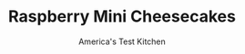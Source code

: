 ---
layout: ../../layouts/MarkdownPostLayout.astro
title: Raspberry Mini Cheesecakes
author: America's Test Kitchen
pubDate: 2023-03-15
description: "Did making 12 tiny cheesecakes have to be 12 times the bother?"
image_url: https://res.cloudinary.com/hksqkdlah/image/upload/ar_1:1,c_fill,dpr_2.0,f_auto,fl_lossy.progressive.strip_profile,g_faces:auto,q_auto:low,w_344/8563_sfs-cherrycheesecake-12-276314
tags: ["Desserts or Baked Goods","Fruit","Fruit Desserts","Cakes"]
calories: 2101
protein: 3
carbohydrates: 19
fats: 
fiber: 
ingredients: ["12 , round shortbread cookies, 2 inches in diameter and 1/2 inch thick (see note)","1/2 cup, seedless raspberry jam","1 (8-ounce) package, cream cheese, softened","1/2 cup, sweetened condensed milk","2 large, eggs","fresh, raspberries for garnish, optional"]
serves: 12
time: "1½ hours, plus 1 hour chilling"
instructions: ["PREPARE CRUSTS Adjust oven rack to middle position and heat oven to 300 degrees. Line 12-cup muffin tin with cupcake liners. Place cookies in cupcake liners. Dollop with 1 teaspoon jam each.","MAKE FILLING With electric mixer on medium-high speed, beat cream cheese until light and fluffy, about 2 minutes. Gradually beat in condensed milk, scraping down sides of bowl as necessary, until incorporated. Add eggs, 1 at a time, and beat until smooth, 2 to 3 minutes.","BAKE CHEESECAKES Divide batter evenly among cupcake liners. Bake until set, about 20 minutes. Transfer to wire rack and cool to room temperature, about 20 minutes. Refrigerate until set, about 1 hour.","GLAZE AND GARNISH Remove cheesecakes from muffin tin. Microwave remaining jam until thinned slightly, about 15 seconds, and use it to glaze cheesecakes. Top each cheesecake with fresh raspberry, if using. Serve."]
nutrition: ["98 mg Potassium","73 mg Phosphorus","62 mg Calcium","7 mg Magnesium","115 mg Sodium","9 g Fat","2 g Monounsaturated","1 mg Vitamin C","56 mg Cholesterol","4 g Saturated","2 µg Folic acid","9 µg Folate (food)","14 g Sugars","1 µg Vitamin K","24 g Water","19 g Carbs","13 µg Folate equivalent (total)","3 g Protein","91 µg Vitamin A","175 kcal Energy","6 g Sugars, added","2101 calories"]
notes: "We like to use Keebler brand Sandies for our crusts, since they fit perfectly into a muffin tin. If you use a thinner cookie, your mini cheesecakes will be slightly more mini. Be sure to use sweetened condensed milk, not evaporated milk here."
---